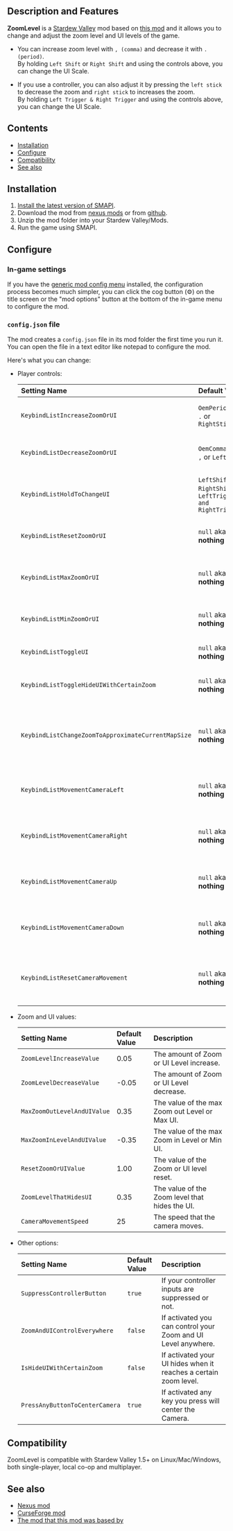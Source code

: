 ## Description and Features

**ZoomLevel** is a [Stardew Valley](http://stardewvalley.net/) mod based on [this mod](https://github.com/GuiNoya/SVMods/) and it allows you to change and adjust the zoom level and UI levels of the game.

* You can increase zoom level with ``, (comma)`` and decrease it with ``. (period)``.<br>
 By holding ``Left Shift`` or ``Right Shift`` and using the controls above, you can change the UI Scale.

* If you use a controller, you can also adjust it by pressing the ``left stick`` to decrease the zoom and ``right stick`` to increases the zoom.<br>
By holding ``Left Trigger & Right Trigger`` and using the controls above, you can change the UI Scale.

## Contents
* [Installation](#Installation)
* [Configure](#Configure)
* [Compatibility](#Compatibility)
* [See also](#see-also)

## Installation
1. [Install the latest version of SMAPI](https://smapi.io/).
2. Download the mod from [nexus mods](https://www.nexusmods.com/stardewvalley/mods/7363?tab=files) or from [github](https://github.com/thespbgamer/ZoomLevel/releases/).
3. Unzip the mod folder into your Stardew Valley/Mods.
4. Run the game using SMAPI.

## Configure
### In-game settings
If you have the [generic mod config menu](https://www.nexusmods.com/stardewvalley/mods/5098?tab=files) installed, the configuration process becomes much simpler, you can click the cog button (⚙) on the title screen or the "mod options" button at the bottom of
the in-game menu to configure the mod.

### `config.json` file
The mod creates a `config.json` file in its mod folder the first time you run it. You can open the file in a text editor like notepad to configure the mod.

Here's what you can change:

* Player controls:

  Setting Name                                           | Default Value                                                   | Description
  :----------------------------------------------------- | :-------------------------------------------------------------- | :-----------------------------------------------
  `KeybindListIncreaseZoomOrUI`                          | `OemPeriod` aka `.` or `RightStick`                             | Key to Increase Zoom or UI Level.
  `KeybindListDecreaseZoomOrUI`                          | `OemComma` aka `,` or `LeftStick`                               | Key to Decrease Zoom or UI Level.
  `KeybindListHoldToChangeUI`                            | `LeftShift` or `RightShift` or `LeftTrigger and RightTrigger"`  | Key you need to hold to change the UI.
  `KeybindListResetZoomOrUI`                             | `null` aka **nothing**                                          | Key to Reset the Zoom or UI Level.
  `KeybindListMaxZoomOrUI`                               | `null` aka **nothing**                                          | Key to Max the Zoom out or Maximize the UI.
  `KeybindListMinZoomOrUI`                               | `null` aka **nothing**                                          | Key to Max the Zoom in or Minimize the UI.
  `KeybindListToggleUI`                                  | `null` aka **nothing**                                          | Keybinds to toggle the UI Visibility.
  `KeybindListToggleHideUIWithCertainZoom`               | `null` aka **nothing**                                          | Keybinds to hides the UI at a certain Zoom Level.
  `KeybindListChangeZoomToApproximateCurrentMapSize`     | `null` aka **nothing**                                          | Keybinds to change to zoom level to the approximate current map size.
  `KeybindListMovementCameraLeft`                        | `null` aka **nothing**                                          | Keybinds to change the camera a bit to the left and locks it.
  `KeybindListMovementCameraRight`                       | `null` aka **nothing**                                          | Keybinds to change the camera a bit to the right and locks it.
  `KeybindListMovementCameraUp`                          | `null` aka **nothing**                                          | Keybinds to change the camera a bit up and locks it.
  `KeybindListMovementCameraDown`                        | `null` aka **nothing**                                          | Keybinds to change the camera a bit down and locks it.
  `KeybindListResetCameraMovement`                       | `null` aka **nothing**                                          | Keybinds to reset the camera movement and unlocks it.
  
  
* Zoom and UI values:

  Setting Name                   | Default Value | Description
  :----------------------------- | :------------ | :------------------
  `ZoomLevelIncreaseValue`       |  0.05         | The amount of Zoom or UI Level increase.
  `ZoomLevelDecreaseValue`       | -0.05         | The amount of Zoom or UI Level decrease.
  `MaxZoomOutLevelAndUIValue`    |  0.35         | The value of the max Zoom out Level or Max UI.
  `MaxZoomInLevelAndUIValue`     | -0.35         | The value of the max Zoom in Level or Min UI.
  `ResetZoomOrUIValue`           |  1.00         | The value of the Zoom or UI level reset.
  `ZoomLevelThatHidesUI`         |  0.35         | The value of the Zoom level that hides the UI.
  `CameraMovementSpeed`          |  25           | The speed that the camera moves.

* Other options:

  Setting Name                         | Default Value   | Description
  :----------------------------------- | :-------------- | :------------------
  `SuppressControllerButton`           | `true`          | If your controller inputs are suppressed or not.
  `ZoomAndUIControlEverywhere`         | `false`         | If activated you can control your Zoom and UI Level anywhere.
  `IsHideUIWithCertainZoom`            | `false`         | If activated your UI hides when it reaches a certain zoom level.
  `PressAnyButtonToCenterCamera`       | `true`          | If activated any key you press will center the Camera.

## Compatibility
ZoomLevel is compatible with Stardew Valley 1.5+ on Linux/Mac/Windows, both single-player, local co-op and multiplayer.

## See also
* [Nexus mod](https://www.nexusmods.com/stardewvalley/mods/7363/?tab=files)
* [CurseForge mod](https://www.curseforge.com/stardewvalley/mods/zoom-level/files)
* [The mod that this mod was based by](https://github.com/GuiNoya/SVMods/)
